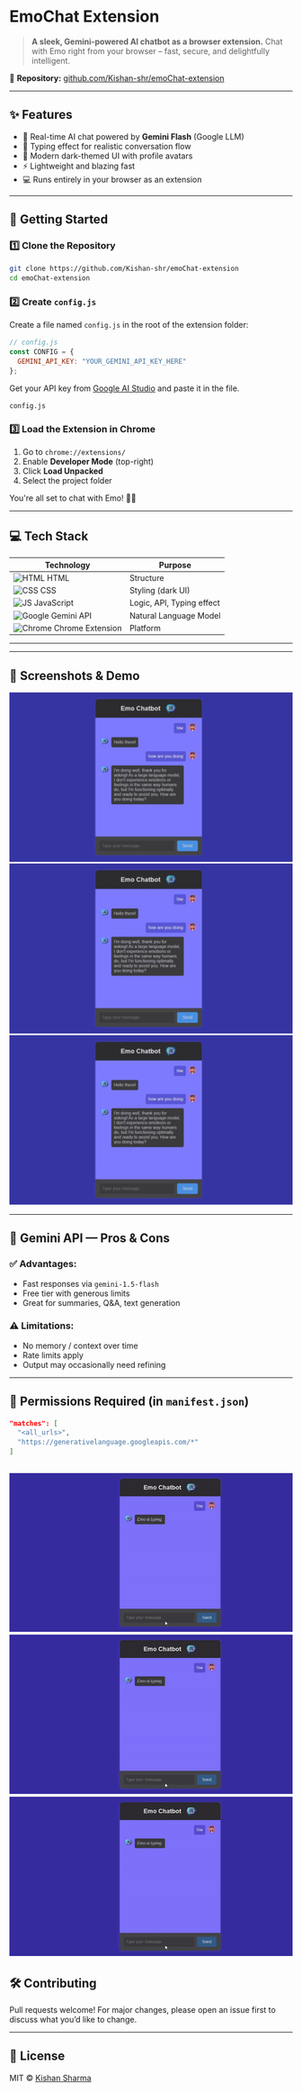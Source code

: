 # EmoChat Extension

> **A sleek, Gemini-powered AI chatbot as a browser extension.**
> Chat with Emo right from your browser – fast, secure, and delightfully intelligent.

🔗 **Repository:** [github.com/Kishan-shr/emoChat-extension](https://github.com/Kishan-shr/emoChat-extension)

---

## ✨ Features

* 💬 Real-time AI chat powered by **Gemini Flash** (Google LLM)
* 🧠 Typing effect for realistic conversation flow
* 🧊 Modern dark-themed UI with profile avatars
* ⚡ Lightweight and blazing fast
* 💻 Runs entirely in your browser as an extension

---

## 🚀 Getting Started

### 1️⃣ Clone the Repository

```bash
git clone https://github.com/Kishan-shr/emoChat-extension
cd emoChat-extension
```

### 2️⃣ Create `config.js`

Create a file named `config.js` in the root of the extension folder:

```js
// config.js
const CONFIG = {
  GEMINI_API_KEY: "YOUR_GEMINI_API_KEY_HERE"
};
```

Get your API key from [Google AI Studio](https://makersuite.google.com/app) and paste it in the file.



```gitignore
config.js
```

### 3️⃣ Load the Extension in Chrome

1. Go to `chrome://extensions/`
2. Enable **Developer Mode** (top-right)
3. Click **Load Unpacked**
4. Select the project folder

You're all set to chat with Emo! 🧠💬

---

## 💻 Tech Stack

| Technology                                                             | Purpose                   |
| ---------------------------------------------------------------------- | ------------------------- |
| ![HTML](https://img.icons8.com/color/24/html-5.png) HTML               | Structure                 |
| ![CSS](https://img.icons8.com/color/24/css3.png) CSS                   | Styling (dark UI)         |
| ![JS](https://img.icons8.com/color/24/javascript.png) JavaScript       | Logic, API, Typing effect |
| ![Google](https://img.icons8.com/color/24/google-logo.png) Gemini API  | Natural Language Model    |
| ![Chrome](https://img.icons8.com/color/24/chrome.png) Chrome Extension | Platform                  |

---



---

## 📸 Screenshots & Demo

![Design preview for the Demo1 ](Screenshot_1.jpeg)
![Design preview for the Demo2 ](Screenshot_1.jpeg)
![Design preview for the Demo3 ](Screenshot_1.jpeg)

---

## 🧠 Gemini API — Pros & Cons

### ✅ Advantages:

* Fast responses via `gemini-1.5-flash`
* Free tier with generous limits
* Great for summaries, Q\&A, text generation

### ⚠️ Limitations:

* No memory / context over time
* Rate limits apply
* Output may occasionally need refining

---


## 🔐 Permissions Required (in `manifest.json`)

```json
"matches": [
  "<all_urls>",
  "https://generativelanguage.googleapis.com/*"
]
```
![Design preview for the Demo ](EmoChatbotDemo1.gif)
![Design preview for the Demo ](EmoChatbotDemo1.gif)
![Design preview for the Demo ](EmoChatbotDemo1.gif)
---

## 🛠️ Contributing

Pull requests welcome! For major changes, please open an issue first to discuss what you’d like to change.

---

## 📄 License

MIT © [Kishan Sharma](https://github.com/Kishan-shr)
